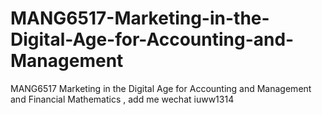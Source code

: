 # MANG6517-Marketing-in-the-Digital-Age-for-Accounting-and-Management
MANG6517 Marketing in the Digital Age for Accounting and Management and Financial Mathematics , add me wechat iuww1314
